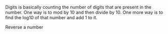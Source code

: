Digits
is basically counting the number of digits that are present in the number. One way is to mod by 10 and then divide by 10. One more way is to find the log10 of that number and add 1 to it.

Reverse a number
